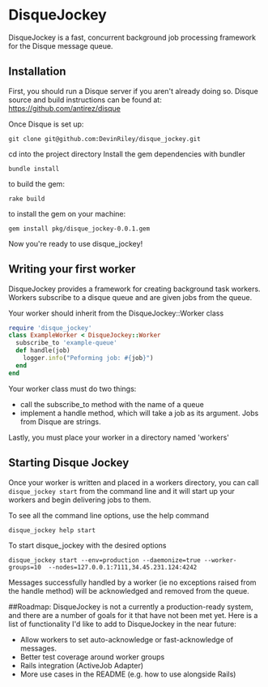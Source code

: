 # DisqueJockey
DisqueJockey is a fast, concurrent background job processing framework for the Disque message queue.

## Installation
First, you should run a Disque server if you aren't already doing so.
Disque source and build instructions can be found at: https://github.com/antirez/disque

Once Disque is set up:
````
git clone git@github.com:DevinRiley/disque_jockey.git
````

cd into the project directory
Install the gem dependencies with bundler
````
bundle install
````

to build the gem:
````
rake build
````

to install the gem on your machine:
````
gem install pkg/disque_jockey-0.0.1.gem
````

Now you're ready to use disque_jockey!

## Writing your first worker
DisqueJockey provides a framework for creating background task workers.  Workers subscribe to a disque queue and are given jobs from the queue.

Your worker should inherit from the DisqueJockey::Worker class

```ruby
require 'disque_jockey'
class ExampleWorker < DisqueJockey::Worker
  subscribe_to 'example-queue'
  def handle(job)
    logger.info("Peforming job: #{job}")
  end
end
```
Your worker class must do two things:
- call the subscribe_to method with the name of a queue
- implement a handle method, which will take a job as its argument. Jobs from Disque are strings.


Lastly, you must place your worker in a directory named 'workers'

## Starting Disque Jockey
Once your worker is written and placed in a workers directory,
you can call `disque_jockey start` from the command line and it will
start up your workers and begin delivering jobs to them.

To see all the command line options, use the help command
```
disque_jockey help start
```

To start disque_jockey with the desired options
````
disque_jockey start --env=production --daemonize=true --worker-groups=10  --nodes=127.0.0.1:7111,34.45.231.124:4242
````

Messages successfully handled by a worker (ie no exceptions raised from the handle method) will be acknowledged and removed from the queue.

##Roadmap:
DisqueJockey is not a currently a production-ready system, and there are a number of goals for it that have not been met yet.
Here is a list of functionality I'd like to add to DisqueJockey in the near future:
- Allow workers to set auto-acknowledge or fast-acknowledge of messages.
- Better test coverage around worker groups
- Rails integration (ActiveJob Adapter)
- More use cases in the README (e.g. how to use alongside Rails)

